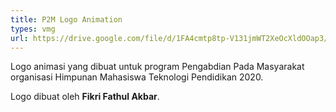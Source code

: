 ```yaml
---
title: P2M Logo Animation
types: vmg
url: https://drive.google.com/file/d/1FA4cmtp8tp-V131jmWT2XeOcXldOOap3/preview
---
```

Logo animasi yang dibuat untuk program Pengabdian Pada Masyarakat organisasi Himpunan Mahasiswa Teknologi Pendidikan 2020.

Logo dibuat oleh **Fikri Fathul Akbar**.